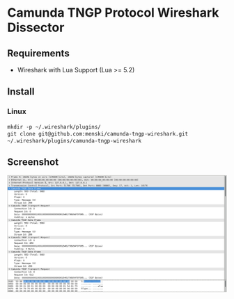 # Camunda TNGP Protocol Wireshark Dissector

## Requirements

- Wireshark with Lua Support (Lua >= 5.2)

## Install

### Linux

```
mkdir -p ~/.wireshark/plugins/
git clone git@github.com:menski/camunda-tngp-wireshark.git ~/.wireshark/plugins/camunda-tngp-wireshark
```

## Screenshot

![Wireshark dissecting Camunda TNGP protocol](/screenshot.png?raw=true "Wireshark dissecting Camunda TNGP protocol")
